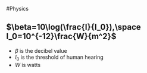 #Physics 
## $\beta=10\log(\frac{I}{I_0}),\space I_0=10^{-12}\frac{W}{m^2}$
* $\beta$ is the decibel value
* $I_0$ is the threshold of human hearing
* $W$ is watts